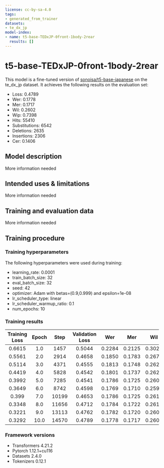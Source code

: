 ```yaml
---
license: cc-by-sa-4.0
tags:
- generated_from_trainer
datasets:
- te_dx_jp
model-index:
- name: t5-base-TEDxJP-0front-1body-2rear
  results: []
---
```


<!-- This model card has been generated automatically according to the information the Trainer had access to. You
should probably proofread and complete it, then remove this comment. -->

# t5-base-TEDxJP-0front-1body-2rear

This model is a fine-tuned version of [sonoisa/t5-base-japanese](https://huggingface.co/sonoisa/t5-base-japanese) on the te_dx_jp dataset.
It achieves the following results on the evaluation set:
- Loss: 0.4789
- Wer: 0.1778
- Mer: 0.1717
- Wil: 0.2602
- Wip: 0.7398
- Hits: 55410
- Substitutions: 6542
- Deletions: 2635
- Insertions: 2306
- Cer: 0.1406

## Model description

More information needed

## Intended uses & limitations

More information needed

## Training and evaluation data

More information needed

## Training procedure

### Training hyperparameters

The following hyperparameters were used during training:
- learning_rate: 0.0001
- train_batch_size: 32
- eval_batch_size: 32
- seed: 42
- optimizer: Adam with betas=(0.9,0.999) and epsilon=1e-08
- lr_scheduler_type: linear
- lr_scheduler_warmup_ratio: 0.1
- num_epochs: 10

### Training results

| Training Loss | Epoch | Step  | Validation Loss | Wer    | Mer    | Wil    | Wip    | Hits  | Substitutions | Deletions | Insertions | Cer    |
|:-------------:|:-----:|:-----:|:---------------:|:------:|:------:|:------:|:------:|:-----:|:-------------:|:---------:|:----------:|:------:|
| 0.6615        | 1.0   | 1457  | 0.5044          | 0.2284 | 0.2125 | 0.3029 | 0.6971 | 54662 | 6871          | 3054      | 4826       | 0.1972 |
| 0.5561        | 2.0   | 2914  | 0.4658          | 0.1850 | 0.1783 | 0.2672 | 0.7328 | 55088 | 6583          | 2916      | 2451       | 0.1484 |
| 0.5114        | 3.0   | 4371  | 0.4555          | 0.1813 | 0.1748 | 0.2624 | 0.7376 | 55272 | 6463          | 2852      | 2392       | 0.1454 |
| 0.4419        | 4.0   | 5828  | 0.4542          | 0.1801 | 0.1737 | 0.2621 | 0.7379 | 55326 | 6529          | 2732      | 2372       | 0.1418 |
| 0.3992        | 5.0   | 7285  | 0.4541          | 0.1786 | 0.1725 | 0.2609 | 0.7391 | 55329 | 6527          | 2731      | 2276       | 0.1403 |
| 0.3649        | 6.0   | 8742  | 0.4598          | 0.1769 | 0.1710 | 0.2596 | 0.7404 | 55401 | 6540          | 2646      | 2239       | 0.1386 |
| 0.399         | 7.0   | 10199 | 0.4653          | 0.1786 | 0.1725 | 0.2610 | 0.7390 | 55327 | 6534          | 2726      | 2276       | 0.1414 |
| 0.3348        | 8.0   | 11656 | 0.4712          | 0.1784 | 0.1722 | 0.2611 | 0.7389 | 55391 | 6569          | 2627      | 2327       | 0.1409 |
| 0.3221        | 9.0   | 13113 | 0.4762          | 0.1782 | 0.1720 | 0.2608 | 0.7392 | 55404 | 6563          | 2620      | 2325       | 0.1408 |
| 0.3292        | 10.0  | 14570 | 0.4789          | 0.1778 | 0.1717 | 0.2602 | 0.7398 | 55410 | 6542          | 2635      | 2306       | 0.1406 |


### Framework versions

- Transformers 4.21.2
- Pytorch 1.12.1+cu116
- Datasets 2.4.0
- Tokenizers 0.12.1
